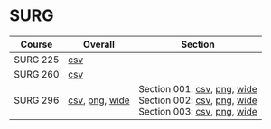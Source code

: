 # SURG

| Course | Overall | Section |
| ------ | ------- | ------- |
| SURG 225 | [csv](https://github.com/UCSD-Historical-Enrollment-Data/2025Winter/blob/main/overall/SURG%20225.csv) |  |
| SURG 260 | [csv](https://github.com/UCSD-Historical-Enrollment-Data/2025Winter/blob/main/overall/SURG%20260.csv) |  |
| SURG 296 | [csv](https://github.com/UCSD-Historical-Enrollment-Data/2025Winter/blob/main/overall/SURG%20296.csv), [png](https://raw.githubusercontent.com/UCSD-Historical-Enrollment-Data/2025Winter/main/plot_overall/SURG%20296.png), [wide](https://raw.githubusercontent.com/UCSD-Historical-Enrollment-Data/2025Winter/main/plot_overall_wide/SURG%20296.png) | Section 001: [csv](https://github.com/UCSD-Historical-Enrollment-Data/2025Winter/blob/main/section/SURG%20296_001.csv), [png](https://raw.githubusercontent.com/UCSD-Historical-Enrollment-Data/2025Winter/main/plot_section/SURG%20296_001.png), [wide](https://raw.githubusercontent.com/UCSD-Historical-Enrollment-Data/2025Winter/main/plot_section_wide/SURG%20296_001.png)<br>Section 002: [csv](https://github.com/UCSD-Historical-Enrollment-Data/2025Winter/blob/main/section/SURG%20296_002.csv), [png](https://raw.githubusercontent.com/UCSD-Historical-Enrollment-Data/2025Winter/main/plot_section/SURG%20296_002.png), [wide](https://raw.githubusercontent.com/UCSD-Historical-Enrollment-Data/2025Winter/main/plot_section_wide/SURG%20296_002.png)<br>Section 003: [csv](https://github.com/UCSD-Historical-Enrollment-Data/2025Winter/blob/main/section/SURG%20296_003.csv), [png](https://raw.githubusercontent.com/UCSD-Historical-Enrollment-Data/2025Winter/main/plot_section/SURG%20296_003.png), [wide](https://raw.githubusercontent.com/UCSD-Historical-Enrollment-Data/2025Winter/main/plot_section_wide/SURG%20296_003.png) |

